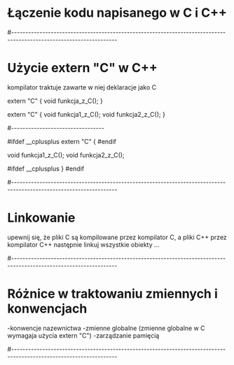 
# Łączenie kodu napisanego w C i C++

#-------------------------------------------------------------------------------------------------------------------

# Użycie extern "C" w C++

kompilator traktuje zawarte w niej deklaracje jako C

extern "C" {
    void funkcja_z_C();
}

extern "C" {
    void funkcja1_z_C();
    void funkcja2_z_C();
}

#---------------------------------

#ifdef __cplusplus
extern "C" {
#endif

void funkcja1_z_C();
void funkcja2_z_C();

#ifdef __cplusplus
}
#endif

#-------------------------------------------------------------------------------------------------------------------

# Linkowanie
upewnij się, że pliki C są kompilowane przez kompilator C, a pliki C++ przez kompilator C++
następnie linkuj wszystkie obiekty ...

#-------------------------------------------------------------------------------------------------------------------

# Różnice w traktowaniu zmiennych i konwencjach
-konwencje nazewnictwa
-zmienne globalne (zmienne globalne w C wymagaja użycia extern "C")
-zarządzanie pamięcią


#-------------------------------------------------------------------------------------------------------------------

